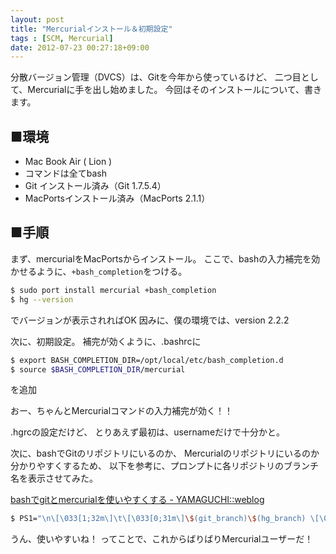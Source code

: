 ```yaml
---
layout: post
title: "Mercurialインストール＆初期設定"
tags : [SCM, Mercurial]
date: 2012-07-23 00:27:18+09:00
---
```



分散バージョン管理（DVCS）は、Gitを今年から使っているけど、
二つ目として、Mercurialに手を出し始めました。
今回はそのインストールについて、書きます。

## ■環境

* Mac Book Air ( Lion )
* コマンドは全てbash
* Git インストール済み（Git 1.7.5.4）
* MacPortsインストール済み（MacPorts 2.1.1）

## ■手順

まず、mercurialをMacPortsからインストール。
ここで、bashの入力補完を効かせるように、`+bash_completion`をつける。

```bash
$ sudo port install mercurial +bash_completion
$ hg --version
```

でバージョンが表示されればOK
因みに、僕の環境では、version 2.2.2


次に、初期設定。
補完が効くように、.bashrcに

```bash
$ export BASH_COMPLETION_DIR=/opt/local/etc/bash_completion.d
$ source $BASH_COMPLETION_DIR/mercurial
```

を追加

おー、ちゃんとMercurialコマンドの入力補完が効く！！

.hgrcの設定だけど、
とりあえず最初は、usernameだけで十分かと。

次に、bashでGitのリポジトリにいるのか、
Mercurialのリポジトリにいるのか分かりやすくするため、
以下を参考に、プロンプトに各リポジトリのブランチ名を表示させてみた。

[bashでgitとmercurialを使いやすくする - YAMAGUCHI::weblog](http://ymotongpoo.hatenablog.com/entry/20110115/1295082759)

```bash
$ PS1="\n\[\033[1;32m\]\t\[\033[0;31m\]\$(git_branch)\$(hg_branch) \[\033[1;32m\]\$ \[\033[0m\]"$
```



うん、使いやすいね！
ってことで、これからばりばりMercurialユーザーだ！


